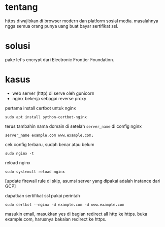 # tentang

https diwajibkan di browser modern dan platform sosial media. 
masalahnya ngga semua orang punya uang buat bayar sertifikat ssl.

# solusi

pake let's encrypt dari Electronic Frontier Foundation.

# kasus

- web server (http) di serve oleh gunicorn
- nginx bekerja sebagai reverse proxy

pertama install certbot untuk nginx

`sudo apt install python-certbot-nginx`

terus tambahin nama domain di setelah `server_name` di config nginx 

`server_name example.com www.example.com;`

cek config terbaru, sudah benar atau belum

`sudo nginx -t`

reload nginx 

`sudo systemctl reload nginx`

[update firewall rule di skip, asumsi server yang dipakai adalah instance dari GCP]

dapatkan sertifikat ssl pakai perintah 

`sudo certbot --nginx -d example.com -d www.example.com`

masukin email, masukkan yes di bagian redirect all http ke https. 
buka example.com, harusnya bakalan redirect ke https.

